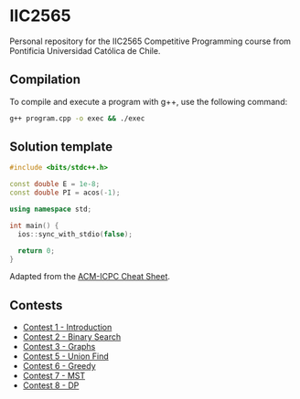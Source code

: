 # IIC2565
Personal repository for the IIC2565 Competitive Programming course from Pontificia Universidad Católica de Chile.

## Compilation
To compile and execute a program with g++, use the following command:
```bash
g++ program.cpp -o exec && ./exec
```

## Solution template
```cpp
#include <bits/stdc++.h>

const double E = 1e-8;
const double PI = acos(-1);

using namespace std;

int main() {
  ios::sync_with_stdio(false);

  return 0;
}
```
Adapted from the [ACM-ICPC Cheat Sheet](https://github.com/ntuorangejuice/cheat-sheet?tab=readme-ov-file#11-c-solution-template).

## Contests

- [Contest 1 - Introduction](https://vjudge.net/contest/614785)
- [Contest 2 - Binary Search](https://vjudge.net/contest/617930)
- [Contest 3 - Graphs](https://vjudge.net/contest/620901)
- [Contest 5 - Union Find](https://vjudge.net/contest/624658)
- [Contest 6 - Greedy](https://vjudge.net/contest/627987)
- [Contest 7 - MST](https://vjudge.net/contest/629391)
- [Contest 8 - DP](https://vjudge.net/contest/630416)